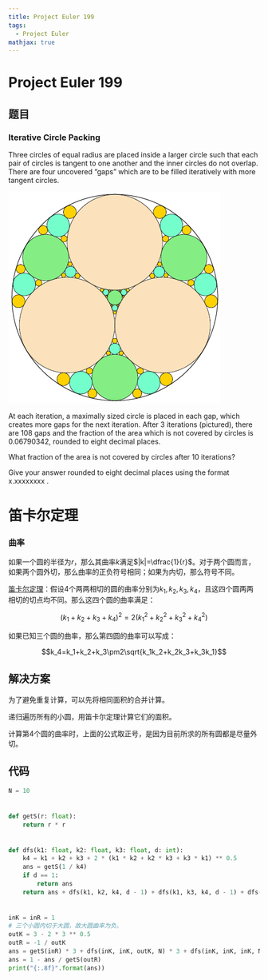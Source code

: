 ```yaml
---
title: Project Euler 199
tags:
  - Project Euler
mathjax: true
---
```

<escape><!-- more --></escape>

# Project Euler 199

## 题目

### Iterative Circle Packing

Three circles of equal radius are placed inside a larger circle such that each pair of circles is tangent to one another and the inner circles do not overlap. There are four uncovered “gaps” which are to be filled iteratively with more tangent circles.

![](../images/p199_circles_in_circles.gif)

At each iteration, a maximally sized circle is placed in each gap, which creates more gaps for the next iteration. After $3$ iterations (pictured), there are $108$ gaps and the fraction of the area which is not covered by circles is $0.06790342$, rounded to eight decimal places.

What fraction of the area is not covered by circles after $10$ iterations?

Give your answer rounded to eight decimal places using the format x.xxxxxxxx .
# 笛卡尔定理

### 曲率
如果一个圆的半径为$r$，那么其曲率$k$满足$|k|=\dfrac{1}{r}$。对于两个圆而言，如果两个圆外切，那么曲率的正负符号相同；如果为内切，那么符号不同。

[笛卡尔定理](https://en.wikipedia.org/wiki/Descartes%27_theorem)：假设$4$个两两相切的圆的曲率分别为$k_1,k_2,k_3,k_4$，且这四个圆两两相切的切点均不同。那么这四个圆的曲率满足：

$$(k_1+k_2+k_3+k_4)^2=2(k_1^2+k_2^2+k_3^2+k_4^2)$$

如果已知三个圆的曲率，那么第四圆的曲率可以写成：

$$k_4=k_1+k_2+k_3\pm2\sqrt{k_1k_2+k_2k_3+k_3k_1}$$

## 解决方案

为了避免重复计算，可以先将相同面积的合并计算。

递归遍历所有的小圆，用笛卡尔定理计算它们的面积。

计算第$4$个圆的曲率时，上面的公式取正号，是因为目前所求的所有圆都是尽量外切。

## 代码

```py
N = 10


def getS(r: float):
    return r * r


def dfs(k1: float, k2: float, k3: float, d: int):
    k4 = k1 + k2 + k3 + 2 * (k1 * k2 + k2 * k3 + k3 * k1) ** 0.5
    ans = getS(1 / k4)
    if d == 1:
        return ans
    return ans + dfs(k1, k2, k4, d - 1) + dfs(k1, k3, k4, d - 1) + dfs(k2, k3, k4, d - 1)


inK = inR = 1
# 三个小圆内切于大圆，故大圆曲率为负。
outK = 3 - 2 * 3 ** 0.5
outR = -1 / outK
ans = getS(inR) * 3 + dfs(inK, inK, outK, N) * 3 + dfs(inK, inK, inK, N)
ans = 1 - ans / getS(outR)
print("{:.8f}".format(ans))

```